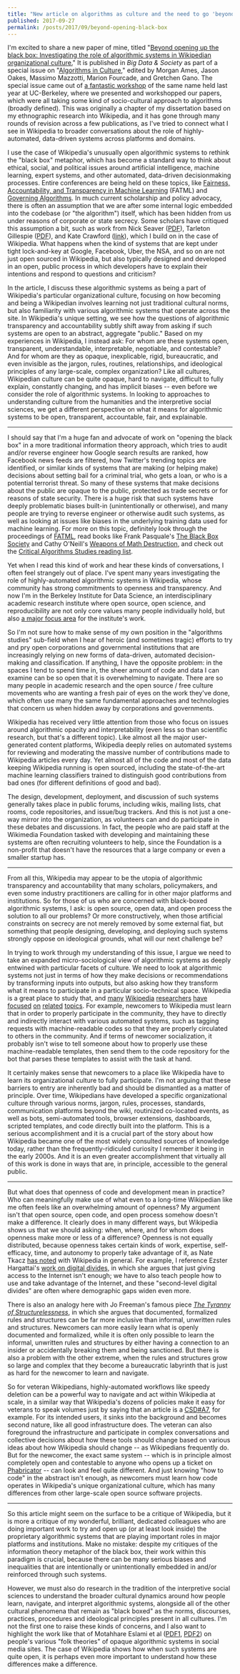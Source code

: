```yaml
---
title: "New article on algorithms as culture and the need to go 'beyond opening up the black box'"
published: 2017-09-27
permalink: /posts/2017/09/beyond-opening-black-box
---
```


I&#39;m excited to share a new paper of mine, titled &quot;[Beyond opening up the black box: Investigating the role of algorithmic systems in Wikipedian organizational culture.](http://journals.sagepub.com/doi/pdf/10.1177/2053951717730735)&quot; It is published in _Big Data &amp; Society_ as part of a special issue on &quot;[Algorithms in Culture](http://journals.sagepub.com/page/bds/collections/algorithms-in-culture),&quot; edited by Morgan Ames, Jason Oakes, Massimo Mazzotti, Marion Fourcade, and Gretchen Gano. The special issue came out of [a fantastic workshop](https://sites.google.com/site/algorithmsculture/) of the same name held last year at UC-Berkeley, where we presented and workshopped our papers, which were all taking some kind of socio-cultural approach to algorithms (broadly defined). This was originally a chapter of my dissertation based on my ethnographic research into Wikipedia, and it has gone through many rounds of revision across a few publications, as I&#39;ve tried to connect what I see in Wikipedia to broader conversations about the role of highly-automated, data-driven systems across platforms and domains.

I use the case of Wikipedia&#39;s unusually open algorithmic systems to rethink the &quot;black box&quot; metaphor, which has become a standard way to think about ethical, social, and political issues around artificial intelligence, machine learning, expert systems, and other automated, data-driven decisionmaking processes. Entire conferences are being held on these topics, like [Fairness, Accountability, and Transparency in Machine Learning](http://www.fatml.org/) (FATML) and [Governing Algorithms](http://governingalgorithms.org/). In much current scholarship and policy advocacy, there is often an assumption that we are after some internal logic embedded into the codebase (or &quot;the algorithm&quot;) itself, which has been hidden from us under reasons of corporate or state secrecy. Some scholars have critiqued this assumption a bit, such as work from Nick Seaver ([PDF](https://static1.squarespace.com/static/55eb004ee4b0518639d59d9b/t/55ece1bfe4b030b2e8302e1e/1441587647177/seaverMiT8.pdf)), Tarleton Gillespie ([PDF](http://citeseerx.ist.psu.edu/viewdoc/download?doi=10.1.1.670.4346&amp;rep=rep1&amp;type=pdf)), and Kate Crawford ([link](http://journals.sagepub.com/doi/abs/10.1177/0162243915589635)), which I build on in the case of Wikipedia. What happens when the kind of systems that are kept under tight lock-and-key at Google, Facebook, Uber, the NSA, and so on are not just open sourced in Wikipedia, but also typically designed and developed in an open, public process in which developers have to explain their intentions and respond to questions and criticism?

In the article, I discuss these algorithmic systems as being a part of Wikipedia&#39;s particular organizational culture, focusing on how becoming and being a Wikipedian involves learning not just traditional cultural norms, but also familiarity with various algorithmic systems that operate across the site. In Wikipedia&#39;s unique setting, we see how the questions of algorithmic transparency and accountability subtly shift away from asking if such systems are open to an abstract, aggregate &quot;public.&quot; Based on my experiences in Wikipedia, I instead ask: For whom are these systems open, transparent, understandable, interpretable, negotiable, and contestable? And for whom are they as opaque, inexplicable, rigid, bureaucratic, and even invisible as the jargon, rules, routines, relationships, and ideological principles of any large-scale, complex organization? Like all cultures, Wikipedian culture can be quite opaque, hard to navigate, difficult to fully explain, constantly changing, and has implicit biases -- even before we consider the role of algorithmic systems. In looking to approaches to understanding culture from the humanities and the interpretive social sciences, we get a different perspective on what it means for algorithmic systems to be open, transparent, accountable, fair, and explainable.

----

I should say that I&#39;m a huge fan and advocate of work on &quot;opening the black box&quot; in a more traditional information theory approach, which tries to audit and/or reverse engineer how Google search results are ranked, how Facebook news feeds are filtered, how Twitter&#39;s trending topics are identified, or similar kinds of systems that are making (or helping make) decisions about setting bail for a criminal trial, who gets a loan, or who is a potential terrorist threat. So many of these systems that make decisions about the public are opaque to the public, protected as trade secrets or for reasons of state security. There is a huge risk that such systems have deeply problematic biases built-in (unintentionally or otherwise), and many people are trying to reverse engineer or otherwise audit such systems, as well as looking at issues like biases in the underlying training data used for machine learning. For more on this topic, definitely look through the proceedings of [FATML](http://www.fatml.org/), read books like Frank Pasquale&#39;s [The Black Box Society](http://www.hup.harvard.edu/catalog.php?isbn=9780674368279) and Cathy O&#39;Neill&#39;s [Weapons of Math Destruction](https://weaponsofmathdestructionbook.com/), and check out the [Critical Algorithms Studies reading list](https://socialmediacollective.org/reading-lists/critical-algorithm-studies/).

Yet when I read this kind of work and hear these kinds of conversations, I often feel strangely out of place. I&#39;ve spent many years investigating the role of highly-automated algorithmic systems in Wikipedia, whose community has strong commitments to openness and transparency. And now I&#39;m in the Berkeley Institute for Data Science, an interdisciplinary academic research institute where open source, open science, and reproducibility are not only core values many people individually hold, but also [a major focus area](https://bids.berkeley.edu/working-groups/reproducibility-and-open-science) for the institute&#39;s work.

So I&#39;m not sure how to make sense of my own position in the &quot;algorithms studies&quot; sub-field when I hear of heroic (and sometimes tragic) efforts to try and pry open corporations and governmental institutions that are increasingly relying on new forms of data-driven, automated decision-making and classification. If anything, I have the opposite problem: in the spaces I tend to spend time in, the sheer amount of code and data I can examine can be so open that it is overwhelming to navigate. There are so many people in academic research and the open source / free culture movements who are wanting a fresh pair of eyes on the work they&#39;ve done, which often use many the same fundamental approaches and technologies that concern us when hidden away by corporations and governments.

Wikipedia has received very little attention from those who focus on issues around algorithmic opacity and interpretability (even less so than scientific research, but that&#39;s a different topic). Like almost all the major user-generated content platforms, Wikipedia deeply relies on automated systems for reviewing and moderating the massive number of contributions made to Wikipedia articles every day. Yet almost all of the code and most of the data keeping Wikipedia running is open sourced, including the state-of-the-art machine learning classifiers trained to distinguish good contributions from bad ones (for different definitions of good and bad).

The design, development, deployment, and discussion of such systems generally takes place in public forums, including wikis, mailing lists, chat rooms, code repositories, and issue/bug trackers. And this is not just a one-way mirror into the organization, as volunteers can and do participate in these debates and discussions. In fact, the people who are paid staff at the Wikimedia Foundation tasked with developing and maintaining these systems are often recruiting volunteers to help, since the Foundation is a non-profit that doesn&#39;t have the resources that a large company or even a smaller startup has.

-----

From all this, Wikipedia may appear to be the utopia of algorithmic transparency and accountability that many scholars, policymakers, and even some industry practitioners are calling for in other major platforms and institutions. So for those of us who are concerned with black-boxed algorithmic systems, I ask: is open source, open data, and open process the solution to all our problems? Or more constructively, when those artificial constraints on secrecy are not merely removed by some external fiat, but something that people designing, developing, and deploying such systems strongly oppose on ideological grounds, what will our next challenge be?

In trying to work through my understanding of this issue, I argue we need to take an expanded micro-sociological view of algorithmic systems as deeply entwined with particular facets of culture. We need to look at algorithmic systems not just in terms of how they make decisions or recommendations by transforming inputs into outputs, but also asking how they transform what it means to participate in a particular socio-technical space. Wikipedia is a great place to study that, and [many](http://journals.sagepub.com/doi/pdf/10.1177/1461444810365297) [Wikipedia](http://www.iisi.de/fileadmin/IISI/upload/C_T/2013/ct2013_proceedings_S3-1_Mueller_Dobusch_Herbsleb.pdf) [researchers](http://journals.sagepub.com/doi/full/10.1177/1464884914545739) [have](https://dl.acm.org/citation.cfm?id=2641614) [focused](http://citeseerx.ist.psu.edu/viewdoc/download?doi=10.1.1.62.5337&rep=rep1&type=pdf) [on](http://press.uchicago.edu/ucp/books/book/chicago/W/bo19085555.html) [related](https://books.google.com/books?id=-Iw5AwAAQBAJ&lr=&source=gbs_navlinks_s) [topics](http://www.sciencedirect.com/science/article/pii/S0747563215002794). For example, newcomers to Wikipedia must learn that in order to properly participate in the community, they have to directly and indirectly interact with various automated systems, such as tagging requests with machine-readable codes so that they are properly circulated to others in the community. And if terms of newcomer socialization, it probably isn&#39;t wise to tell someone about how to properly use these machine-readable templates, then send them to the code repository for the bot that parses these templates to assist with the task at hand.

It certainly makes sense that newcomers to a place like Wikipedia have to learn its organizational culture to fully participate. I&#39;m not arguing that these barriers to entry are inherently bad and should be dismantled as a matter of principle. Over time, Wikipedians have developed a specific organizational culture through various norms, jargon, rules, processes, standards, communication platforms beyond the wiki, routinized co-located events, as well as bots, semi-automated tools, browser extensions, dashboards, scripted templates, and code directly built into the platform. This is a serious accomplishment and it is a crucial part of the story about how Wikipedia became one of the most widely consulted sources of knowledge today, rather than the frequently-ridiculed curiosity I remember it being in the early 2000s. And it is an even greater accomplishment that virtually all of this work is done in ways that are, in principle, accessible to the general public.

-----

But what does that openness of code and development mean in practice? Who can meaningfully make use of what even to a long-time Wikipedian like me often feels like an overwhelming amount of openness? My argument isn&#39;t that open source, open code, and open process somehow doesn&#39;t make a difference. It clearly does in many different ways, but Wikipedia shows us that we should asking: when, where, and for whom does openness make more or less of a difference? Openness is not equally distributed, because openness takes certain kinds of work, expertise, self-efficacy, time, and autonomy to properly take advantage of it, as Nate Tkacz [has noted](http://press.uchicago.edu/ucp/books/book/chicago/W/bo19085555.html) with Wikipedia in general. For example, I reference Ezster Hargattai&#39;s [work on digital divides,](http://firstmonday.org/article/view/942/864) in which she argues that just giving access to the Internet isn&#39;t enough; we have to also teach people how to use and take advantage of the Internet, and these &quot;second-level digital divides&quot; are often where demographic gaps widen even more.

There is also an analogy here with Jo Freeman&#39;s famous piece [_The Tyranny of Structurelessness_](http://www.jofreeman.com/joreen/tyranny.htm), in which she argues that documented, formalized rules and structures can be far more inclusive than informal, unwritten rules and structures. Newcomers can more easily learn what is openly documented and formalized, while it is often only possible to learn the informal, unwritten rules and structures by either having a connection to an insider or accidentally breaking them and being sanctioned. But there is also a problem with the other extreme, when the rules and structures grow so large and complex that they become a bureaucratic labyrinth that is just as hard for the newcomer to learn and navigate.

So for veteran Wikipedians, highly-automated workflows like speedy deletion can be a powerful way to navigate and act within Wikipedia at scale, in a similar way that Wikipedia&#39;s dozens of policies make it easy for veterans to speak volumes just by saying that an article is a [CSD#A7](https://en.wikipedia.org/wiki/Wikipedia:Criteria_for_speedy_deletion#A7), for example. For its intended users, it sinks into the background and becomes second nature, like all good infrastructure does. The veteran can also foreground the infrastructure and participate in complex conversations and collective decisions about how these tools should change based on various ideas about how Wikipedia should change -- as Wikipedians frequently do. But for the newcomer, the exact same system -- which is in principle almost completely open and contestable to anyone who opens up a ticket on [Phabricator](https://phabricator.wikimedia.org/) -- can look and feel quite different. And just knowing &quot;how to code&quot; in the abstract isn&#39;t enough, as newcomers must learn how code operates in Wikipedia&#39;s unique organizational culture, which has many differences from other large-scale open source software projects.

-----

So this article might seem on the surface to be a critique of Wikipedia, but it is more a critique of my wonderful, brilliant, dedicated colleagues who are doing important work to try and open up (or at least look inside) the proprietary algorithmic systems that are playing important roles in major platforms and institutions. Make no mistake: despite my critiques of the information theory metaphor of the black box, their work within this paradigm is crucial, because there can be many serious biases and inequalities that are intentionally or unintentionally embedded in and/or reinforced through such systems.

However, we must also do research in the tradition of the interpretive social sciences to understand the broader cultural dynamics around how people learn, navigate, and interpret algorithmic systems, alongside all of the other cultural phenomena that remain as &quot;black boxed&quot; as the norms, discourses, practices, procedures and ideological principles present in all cultures. I&#39;m not the first one to raise these kinds of concerns, and I also want to highlight the work like that of Motahhare Eslami et al ([PDF1](https://www.ideals.illinois.edu/bitstream/handle/2142/55298/Algorithms_2014.pdf?sequence=2), [PDF2](https://pdfs.semanticscholar.org/3411/f97b3ed4761f3d20fffaa0cbcdd62e76e650.pdf)) on people&#39;s various &quot;folk theories&quot; of opaque algorithmic systems in social media sites. The case of Wikipedia shows how when such systems are quite open, it is perhaps even more important to understand how these differences make a difference.
